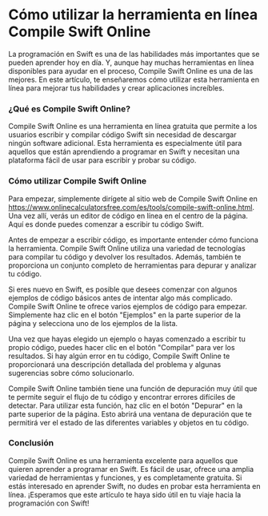 Cómo utilizar la herramienta en línea Compile Swift Online
==========================================================

La programación en Swift es una de las habilidades más importantes que se pueden aprender hoy en día. Y, aunque hay muchas herramientas en línea disponibles para ayudar en el proceso, Compile Swift Online es una de las mejores. En este artículo, te enseñaremos cómo utilizar esta herramienta en línea para mejorar tus habilidades y crear aplicaciones increíbles.

### ¿Qué es Compile Swift Online?

Compile Swift Online es una herramienta en línea gratuita que permite a los usuarios escribir y compilar código Swift sin necesidad de descargar ningún software adicional. Esta herramienta es especialmente útil para aquellos que están aprendiendo a programar en Swift y necesitan una plataforma fácil de usar para escribir y probar su código.

### Cómo utilizar Compile Swift Online

Para empezar, simplemente dirígete al sitio web de Compile Swift Online en <https://www.onlinecalculatorsfree.com/es/tools/compile-swift-online.html>. Una vez allí, verás un editor de código en línea en el centro de la página. Aquí es donde puedes comenzar a escribir tu código Swift.

Antes de empezar a escribir código, es importante entender cómo funciona la herramienta. Compile Swift Online utiliza una variedad de tecnologías para compilar tu código y devolver los resultados. Además, también te proporciona un conjunto completo de herramientas para depurar y analizar tu código.

Si eres nuevo en Swift, es posible que desees comenzar con algunos ejemplos de código básicos antes de intentar algo más complicado. Compile Swift Online te ofrece varios ejemplos de código para empezar. Simplemente haz clic en el botón "Ejemplos" en la parte superior de la página y selecciona uno de los ejemplos de la lista.

Una vez que hayas elegido un ejemplo o hayas comenzado a escribir tu propio código, puedes hacer clic en el botón "Compilar" para ver los resultados. Si hay algún error en tu código, Compile Swift Online te proporcionará una descripción detallada del problema y algunas sugerencias sobre cómo solucionarlo.

Compile Swift Online también tiene una función de depuración muy útil que te permite seguir el flujo de tu código y encontrar errores difíciles de detectar. Para utilizar esta función, haz clic en el botón "Depurar" en la parte superior de la página. Esto abrirá una ventana de depuración que te permitirá ver el estado de las diferentes variables y objetos en tu código.

### Conclusión

Compile Swift Online es una herramienta excelente para aquellos que quieren aprender a programar en Swift. Es fácil de usar, ofrece una amplia variedad de herramientas y funciones, y es completamente gratuita. Si estás interesado en aprender Swift, no dudes en probar esta herramienta en línea. ¡Esperamos que este artículo te haya sido útil en tu viaje hacia la programación con Swift!